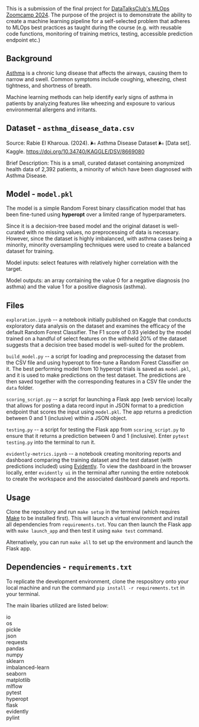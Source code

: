 This is a submission of the final project for [DataTalksClub's MLOps Zoomcamp 2024](https://github.com/DataTalksClub/mlops-zoomcamp). The purpose of the project is to demonstrate the ability to create a machine learning pipeline for a self-selected problem that adheres to MLOps best practices as taught during the course (e.g. with reusable code functions, monitoring of training metrics, testing, accessible prediction endpoint etc.)

## **Background**

[Asthma](https://www.who.int/news-room/fact-sheets/detail/asthma) is a chronic lung disease that affects the airways, causing them to narrow and swell. Common symptoms include coughing, wheezing, chest tightness, and shortness of breath. 

Machine learning methods can help identify early signs of asthma in patients by analyzing features like wheezing and exposure to various environmental allergens and irritants.

## **Dataset - `asthma_disease_data.csv`**

Source: Rabie El Kharoua. (2024). 🌬️ Asthma Disease Dataset 🌬️ [Data set]. Kaggle. https://doi.org/10.34740/KAGGLE/DSV/8669080 

Brief Description: This is a small, curated dataset containing anonymized health data of 2,392 patients, a minority of which have been diagnosed with Asthma Disease. 

## **Model - `model.pkl`**

The model is a simple Random Forest binary classification model that has been fine-tuned using **hyperopt** over a limited range of hyperparameters. 

Since it is a decision-tree based model and the original dataset is well-curated with no missing values, no preprocessing of data is necessary. However, since the dataset is highly imbalanced, with asthma cases being a minority, minority oversampling techniques were used to create a balanced dataset for training.

Model inputs: select features with relatively higher correlation with the target.

Model outputs: an array containing the value 0 for a negative diagnosis (no asthma) and the value 1 for a positive diagnosis (asthma).

## **Files**

`exploration.ipynb` -- a notebook initially published on Kaggle that conducts exploratory data analysis on the dataset and examines the efficacy of the default Random Forest Classifier. The F1 score of 0.93 yielded by the model trained on a handful of select features on the withheld 20% of the dataset suggests that a decision tree based model is well-suited for the problem.

`build_model.py` -- a script for loading and preprocessing the dataset from the CSV file and using hyperopt to fine-tune a Random Forest Classifier on it. The best performing model from 10 hyperopt trials is saved as `model.pkl`, and it is used to make predictions on the test dataset. The predictions are then saved together with the corresponding features in a CSV file under the `data` folder.

`scoring_script.py` -- a script for launching a Flask app (web service) locally that allows for posting a data record input in JSON format to a prediction endpoint that scores the input using `model.pkl`. The app returns a prediction between 0 and 1 (inclusive) within a JSON object.

`testing.py` -- a script for testing the Flask app from `scoring_script.py` to ensure that it returns a prediction between 0 and 1 (inclusive). Enter `pytest testing.py` into the terminal to run it.

`evidently-metrics.ipynb` -- a notebook creating monitoring reports and dashboard comparing the training dataset and the test dataset (with predictions included) using [Evidently](https://www.evidentlyai.com/). To view the dashboard in the browser locally, enter `evidently ui` in the terminal after running the entire notebook to create the workspace and the associated dashboard panels and reports. 

## **Usage**

Clone the repository and run `make setup` in the terminal (which requires [Make](https://www.technewstoday.com/install-and-use-make-in-windows/) to be installed first). This will launch a virtual environment and install all dependencies from `requirements.txt`. You can then launch the Flask app with `make launch_app` and then test it using `make test` command. 

Alternatively, you can run `make all` to set up the environment and launch the Flask app.

## **Dependencies - `requirements.txt`**
 
To replicate the development environment, clone the respository onto your local machine and run the command `pip install -r requirements.txt` in your terminal. 

The main libaries utilized are listed below:

io<br>
os<br>
pickle<br>
json<br>
requests<br>
pandas<br>
numpy<br>
sklearn<br>
imbalanced-learn<br>
seaborn<br>
matplotlib<br>
mlflow<br>
pytest<br>
hyperopt<br>
flask<br>
evidently<br>
pylint<br>


